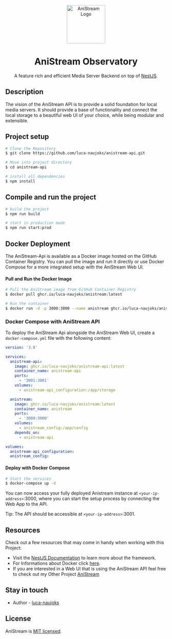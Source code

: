 <p align="center">
  <a href="http://nestjs.com/" target="blank"><img src="https://github.com/luca-naujoks/anistream-api/blob/development/public/icon.png" width="120" alt="AniStream Logo" /></a>
    <h1 align="center">AniStream Observatory</h1>
</p>

  <p align="center">A feature rich and efficient Media Server Backend on top of <a href="https://nestjs.com" target="_blank">NestJS</a>.
  </p>
</p>

## Description

The vision of the AniStream API is to provide a solid foundation for local media servers.
It should provide a base of functionality and connect the local storage to a beautiful web UI of your choice, while being modular and extensible.

## Project setup

```bash
# Clone the Repository
$ git clone https://github.com/luca-naujoks/anistream-api.git

# Move into project directory
$ cd anistream-api

# install all dependencies
$ npm install
```

## Compile and run the project

```bash
# build the project
$ npm run build

# start in production mode
$ npm run start:prod
```

## Docker Deployment

The AniStream-Api is available as a Docker image hosted on the GitHub Container Registry. You can pull the image and run it directly or use Docker Compose for a more integrated setup with the AniStream Web UI.

#### Pull and Run the Docker Image

```bash
# Pull the AniStream image from GitHub Container Registry
$ docker pull ghcr.io/luca-naujoks/anistream:latest

# Run the container
$ docker run -d -p 3000:3000 --name anistream ghcr.io/luca-naujoks/anistream:latest
```

### Docker Compose with AniStream API

To deploy the AniStream Api alongside the AniStream Web UI, create a `docker-compose.yml` file with the following content:

```yaml
version: '3.8'

services:
  anistream-api:
    image: ghcr.io/luca-naujoks/anistream-api:latest
    container_name: anistream-api
    ports:
      - '3001:3001'
    volumes:
      - anistream-api_configuration:/app/storage

  anistream:
    image: ghcr.io/luca-naujoks/anistream:latest
    container_name: anistream
    ports:
      - '3000:3000'
    volumes:
      - anistream_config:/app/config
    depends_on:
      - anistream-api

volumes:
  anistream-api_configuration:
  anistream_config:
```

#### Deploy with Docker Compose

```bash
# Start the services
$ docker-compose up -d
```

You can now access your fully deployed Anistream instance at `<your-ip-address>`:3000, where you can start the setup process by connecting the Web App to the API.

Tip: The API should be accessible at `<your-ip-address>`:3001.

## Resources

Check out a few resources that may come in handy when working with this Project:

- Visit the [NestJS Documentation](https://docs.nestjs.com) to learn more about the framework.
- For Informations about Docker click [here](https://docs.docker.com).
- If you are interested in a Web UI that is using the AniStream API feel free to check out my Other Project [AniStream](https://github.com/luca-naujoks/anistream)

## Stay in touch

- Author - [luca-naujoks](https://github.com/luca-naujoks)

## License

AniStream is [MIT licensed](https://github.com/luca-naujoks/anistream-api/blob/development/LICENSE).
